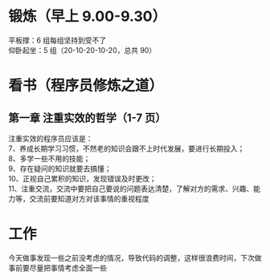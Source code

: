 # 锻炼（早上 9.00-9.30）

平板撑：6 组每组坚持到受不了  
仰卧起坐：5 组（20-10-20-10-20，总共 90）

# 看书（程序员修炼之道）

## 第一章 注重实效的哲学（1-7 页）

注重实效的程序员应该是：  
7、养成长期学习习惯，不然老的知识会跟不上时代发展，要进行长期投入；  
8、多学一些不用的技能；  
9、存在疑问的知识就要去搞懂；  
10、正视自己累积的知识，发现错误及时更改；  
11、注重交流，交流中要把自己要说的问题表达清楚，了解对方的需求、兴趣、能力等，交流前要知道对方对该事情的重视程度

# 工作

今天做事发现一些之前没考虑的情况，导致代码的调整，这样很浪费时间，下次做事前要尽量把事情考虑全面一些
